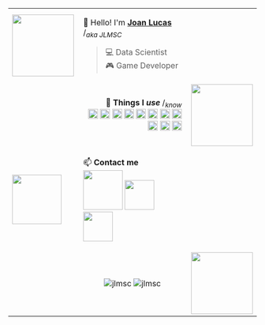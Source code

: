 <table>
  <tr>
    <td>
      <img align="left" width="125" height="125" src="https://steamuserimages-a.akamaihd.net/ugc/1844790697601020783/128114CC7921F14CE17241109B37484A46FC7CAC/">
    </td>
    <td>
      <p align="left">
        👋 Hello! I'm <ins><b>Joan Lucas</b></ins> /<i><sub>aka JLMSC</sub></i><br>
        <blockquote>
          💻 Data Scientist
          <br>
          🎮 Game Developer
        </blockquote>
      </p>       
    </td>
    <td></td>
  </tr>

  <tr>
    <td></td>
    <td>
      <p align="right">
        🎲 <b>Things I <i>use</i></b> /<i><sub>know</sub></i><br>
        <img src="https://cdn.jsdelivr.net/gh/devicons/devicon/icons/linux/linux-original.svg" height=20/>
        <img src="https://cdn.jsdelivr.net/gh/devicons/devicon/icons/bash/bash-original.svg" height=20/>
        <img src="https://cdn.jsdelivr.net/gh/devicons/devicon/icons/git/git-original.svg" height=20/>
        <img src="https://cdn.jsdelivr.net/gh/devicons/devicon/icons/vim/vim-original.svg" height=20/>
        <img src="https://cdn.jsdelivr.net/gh/devicons/devicon/icons/vscode/vscode-original.svg" height=20/>
        <img src="https://cdn.jsdelivr.net/gh/devicons/devicon/icons/python/python-original.svg" height=20/>
        <img src="https://cdn.jsdelivr.net/gh/devicons/devicon/icons/cplusplus/cplusplus-original.svg" height=20/>
        <img src="https://cdn.jsdelivr.net/gh/devicons/devicon/icons/pytorch/pytorch-original.svg" height=20/>
        <img src="https://cdn.jsdelivr.net/gh/devicons/devicon/icons/tensorflow/tensorflow-original.svg" height=20/>
        <img src="https://cdn.jsdelivr.net/gh/devicons/devicon/icons/opencv/opencv-original.svg" height=20/>
        <img src="https://cdn.jsdelivr.net/gh/devicons/devicon/icons/docker/docker-original.svg" height=20/>
      </p>
    </td>
    <td>
      <img align="right" width="125" height="125" src="https://steamuserimages-a.akamaihd.net/ugc/1844791198691349643/D94F9A18078209CA856BDA44D70AEBDA04308055/">
    </td>
  </tr>

  <tr>
    <td>
      <img align="left" width="100" height="100" src="https://steamuserimages-a.akamaihd.net/ugc/1844790697601015783/F51726E6DED671A731DE899E628E0EFE7556F656/">
    </td>
    <td>
      <p align="left">
        📫 <b>Contact me</b><br>
        <a href="https://www.linkedin.com/in/jlmsc" target="_blank"><img src=https://img.shields.io/badge/linkedin-%230077B5.svg?style=for-the-badge&logo=linkedin&logoColor=white target="_blank" width="80"></a>
        <a href="mailto:joanlucas314@gmail.com" target="_blank"><img src="https://img.shields.io/badge/gmail-D14836?style=for-the-badge&logo=gmail&logoColor=white" target="_blank" width="60"></a>
        <img src="https://img.shields.io/badge/jlmsc-%235865F2.svg?style=for-the-badge&logo=discord&logoColor=white" width="60">
      </p>
    </td>
    <td></td>
  </tr>

  <tr>
    <td></td>
    <td>
      <p align="middle">
        <img src="https://komarev.com/ghpvc/?username=jlmsc&label=visitors&color=5b5b5b&style=flat-square" alt="jlmsc"/>
        <img src="https://img.shields.io/github/followers/jlmsc.svg?style=social&label=Follow me" alt="jlmsc"/>
      </p>
    </td>
    <td>
      <img align="right" width="125" height="125" src="https://steamuserimages-a.akamaihd.net/ugc/1844790697600975686/96B780B1012DD710028CB4453818412FCE1B576B/">
    </td>
  </tr>
</table>

